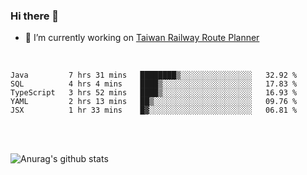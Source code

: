 ### Hi there 👋

- 🔭 I’m currently working on [Taiwan Railway Route Planner](https://github.com/Taiwan-Railway-Route-Planner)

<br/>

<!--START_SECTION:waka-->
```text
Java         7 hrs 31 mins   ████████▒░░░░░░░░░░░░░░░░   32.92 % 
SQL          4 hrs 4 mins    ████▒░░░░░░░░░░░░░░░░░░░░   17.83 % 
TypeScript   3 hrs 52 mins   ████▒░░░░░░░░░░░░░░░░░░░░   16.93 % 
YAML         2 hrs 13 mins   ██▒░░░░░░░░░░░░░░░░░░░░░░   09.76 % 
JSX          1 hr 33 mins    █▓░░░░░░░░░░░░░░░░░░░░░░░   06.81 % 
```
<!--END_SECTION:waka-->

<br/>
<br/>

![Anurag's github stats](https://github-readme-stats.vercel.app/api?username=DepickereSven&show_icons=true&theme=tokyonight)



<!--
**DepickereSven/DepickereSven** is a ✨ _special_ ✨ repository because its `README.md` (this file) appears on your GitHub profile.

Here are some ideas to get you started:

- 🔭 I’m currently working on ...
- 🌱 I’m currently learning ...
- 👯 I’m looking to collaborate on ...
- 🤔 I’m looking for help with ...
- 💬 Ask me about ...
- 📫 How to reach me: ...
- 😄 Pronouns: ...
- ⚡ Fun fact: ...
-->
